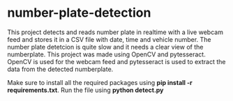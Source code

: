 # number-plate-detection
This project detects and reads number plate in realtime with a live webcam feed and stores it in a CSV file with date, time and vehicle number.
The number plate detetcion is quite slow and it needs a clear view of the numberplate. This project was made using OpenCV and pytesseract.
OpenCV is used for the webcam feed and pytesseract is used to extract the data from the detected numberplate.




Make sure to install all the required packages using **pip install -r requirements.txt**.
Run the file using **python detect.py**

